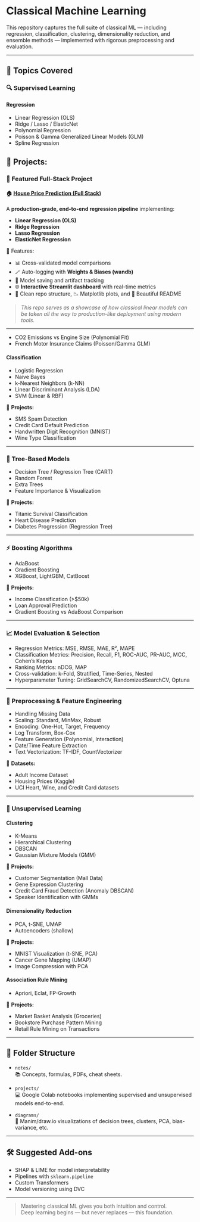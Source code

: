 # Classical Machine Learning

This repository captures the full suite of classical ML — including regression, classification, clustering, dimensionality reduction, and ensemble methods — implemented with rigorous preprocessing and evaluation.

---

## 🧠 Topics Covered

### 🔍 Supervised Learning

#### Regression
- Linear Regression (OLS)
- Ridge / Lasso / ElasticNet
- Polynomial Regression
- Poisson & Gamma Generalized Linear Models (GLM)
- Spline Regression

📌 **Projects:**
---
### 🔗 Featured Full-Stack Project

#### 🏠 [House Price Prediction (Full Stack)](https://github.com/Tamaghnatech/HousePricePrediction)

A **production-grade, end-to-end regression pipeline** implementing:

* **Linear Regression (OLS)**
* **Ridge Regression**
* **Lasso Regression**
* **ElasticNet Regression**

🚀 Features:

* 📊 Cross-validated model comparisons
* 🪄 Auto-logging with **Weights & Biases (wandb)**
* 💾 Model saving and artifact tracking
* 🌐 **Interactive Streamlit dashboard** with real-time metrics
* 📁 Clean repo structure, 📉 Matplotlib plots, and 📄 Beautiful README

> *This repo serves as a showcase of how classical linear models can be taken all the way to production-like deployment using modern tools.*

---
- CO2 Emissions vs Engine Size (Polynomial Fit)
- French Motor Insurance Claims (Poisson/Gamma GLM)

#### Classification
- Logistic Regression
- Naive Bayes
- k-Nearest Neighbors (k-NN)
- Linear Discriminant Analysis (LDA)
- SVM (Linear & RBF)

📌 **Projects:**
- SMS Spam Detection
- Credit Card Default Prediction
- Handwritten Digit Recognition (MNIST)
- Wine Type Classification

---

### 🌲 Tree-Based Models
- Decision Tree / Regression Tree (CART)
- Random Forest
- Extra Trees
- Feature Importance & Visualization

📌 **Projects:**
- Titanic Survival Classification
- Heart Disease Prediction
- Diabetes Progression (Regression Tree)

---

### ⚡ Boosting Algorithms
- AdaBoost
- Gradient Boosting
- XGBoost, LightGBM, CatBoost

📌 **Projects:**
- Income Classification (>$50k)
- Loan Approval Prediction
- Gradient Boosting vs AdaBoost Comparison

---

### 📈 Model Evaluation & Selection
- Regression Metrics: MSE, RMSE, MAE, R², MAPE
- Classification Metrics: Precision, Recall, F1, ROC-AUC, PR-AUC, MCC, Cohen’s Kappa
- Ranking Metrics: nDCG, MAP
- Cross-validation: k-Fold, Stratified, Time-Series, Nested
- Hyperparameter Tuning: GridSearchCV, RandomizedSearchCV, Optuna

---

### 🧼 Preprocessing & Feature Engineering
- Handling Missing Data
- Scaling: Standard, MinMax, Robust
- Encoding: One-Hot, Target, Frequency
- Log Transform, Box-Cox
- Feature Generation (Polynomial, Interaction)
- Date/Time Feature Extraction
- Text Vectorization: TF-IDF, CountVectorizer

📌 **Datasets:**
- Adult Income Dataset
- Housing Prices (Kaggle)
- UCI Heart, Wine, and Credit Card datasets

---

### 🤖 Unsupervised Learning

#### Clustering
- K-Means
- Hierarchical Clustering
- DBSCAN
- Gaussian Mixture Models (GMM)

📌 **Projects:**
- Customer Segmentation (Mall Data)
- Gene Expression Clustering
- Credit Card Fraud Detection (Anomaly DBSCAN)
- Speaker Identification with GMMs

#### Dimensionality Reduction
- PCA, t-SNE, UMAP
- Autoencoders (shallow)

📌 **Projects:**
- MNIST Visualization (t-SNE, PCA)
- Cancer Gene Mapping (UMAP)
- Image Compression with PCA

#### Association Rule Mining
- Apriori, Eclat, FP-Growth

📌 **Projects:**
- Market Basket Analysis (Groceries)
- Bookstore Purchase Pattern Mining
- Retail Rule Mining on Transactions

---

## 📁 Folder Structure

- `notes/`  
  📚 Concepts, formulas, PDFs, cheat sheets.

- `projects/`  
  💻 Google Colab notebooks implementing supervised and unsupervised models end-to-end.

- `diagrams/`  
  🎨 Manim/draw.io visualizations of decision trees, clusters, PCA, bias-variance, etc.

---

## 🛠️ Suggested Add-ons
- SHAP & LIME for model interpretability
- Pipelines with `sklearn.pipeline`
- Custom Transformers
- Model versioning using DVC

---

> Mastering classical ML gives you both intuition and control.  
> Deep learning begins — but never replaces — this foundation.
